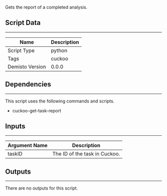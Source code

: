 Gets the report of a completed analysis.
## Script Data
---

| **Name** | **Description** |
| --- | --- |
| Script Type | python |
| Tags | cuckoo |
| Demisto Version | 0.0.0 |

## Dependencies
---
This script uses the following commands and scripts.
* cuckoo-get-task-report

## Inputs
---

| **Argument Name** | **Description** |
| --- | --- |
| taskID | The ID of the task in Cuckoo. |

## Outputs
---
There are no outputs for this script.

